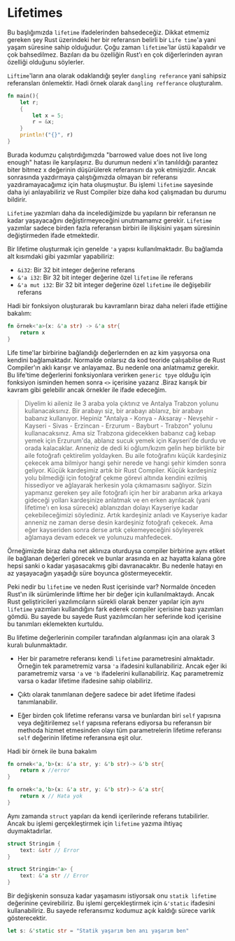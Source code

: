 # Lifetimes

Bu başlığımızda `lifetime` ifadelerinden bahsedeceğiz. Dikkat etmemiz gereken şey Rust üzerindeki her bir referansın belirli bir `Life time`'a yani yaşam süresine sahip olduğudur. Çoğu zaman `lifetime`'lar üstü kapalıdır ve çok bahsedilmez. Bazıları da bu özelliğin Rust'ı en çok diğerlerinden ayıran özelliği olduğunu söylerler. 

`Liftime`'ların ana olarak odaklandığı şeyler `dangling referance` yani sahipsiz referansları önlemektir. Hadi örnek olarak `dangling refferance` oluşturalım.

```Rust
fn main(){
    let r;
    {
        let x = 5;
        r = &x;
    }
    println!("{}", r)
}
```

Burada kodumzu çalıştırdığımızda "barrowed value does not live long enough" hatası ile karşılaşırız. Bu durumun nedeni x'in tanılıldığı parantez biter bitmez x değerinin düşürülerek referansını da yok etmişizdir. Ancak sonrasında yazdırmaya çalıştığımızda olmayan bir referansı yazdıramayacağımız için hata oluşmuştur. Bu işlemi `lifetime` sayesinde daha iyi anlayabiliriz ve Rust Compiler bize daha kod çalışmadan bu durumu bildirir. 

`Lifetime` yazımları daha da incelediğimizde bu yapıların bir referansın ne kadar yaşayacağını değiştirmeyeceğini unutmamamız gerekir. `Lifetime` yazımlar sadece birden fazla referansın birbiri ile ilişkisini yaşam süresinin değiştirmeden ifade etmektedir. 

Bir lifetime oluşturmak için genelde `'a` yapısı kullanılmaktadır. Bu bağlamda alt kısımdaki gibi yazımlar yapabiliriz:

- `&i32`: Bir 32 bit integer değerine referans
- `&'a i32`: Bir 32 bit integer değerine özel `lifetime` ile referans
- `&'a mut i32`: Bir 32 bit integer değerine özel `lifetime` ile değişebilir referans

Hadi bir fonksiyon oluşturarak bu kavramların biraz daha neleri ifade ettiğine bakalım:


```Rust
fn örnek<'a>(x: &'a str) -> &'a str{
    return x
}
```

Life time'lar birbirine bağlandığı değerlernden en az kim yaşıyorsa ona kendini bağlamaktadır. Normalde onlarsız da kod teoride çalışabilse de Rust Compiler'ın aklı karışır ve anlayamaz. Bu nedenle ona anlatmamız gerekir. Bu life'time değerlerini fonksiyonlara verirken `generic tpye` olduğu için fonksiyon isminden hemen sonra `<>` içerisine yazarız .Biraz karışık bir kavram gibi gelebilir ancak örnekler ile ifade edeceğim. 

> Diyelim ki aileniz ile 3 araba yola çıktınız ve Antalya Trabzon yolunu kullanacaksınız. Bir arabayı siz, bir arabayı ablanız, bir arabayı babanız kullanıyor. Hepiniz "Antalya - Konya - Aksaray - Nevşehir - Kayseri - Sivas - Erzincan - Erzurum - Bayburt - Trabzon" yolunu kullanacaksınız. Ama siz Trabzona gidecekken babanız cağ kebap yemek için Erzurum'da, ablanız sucuk yemek için Kayseri'de durdu ve orada kalacaklar. Anneniz de dedi ki oğlum/kızım gelin hep birlikte bir aile fotoğrafı çektirelim yoldayken. Bu aile fotoğrafını küçük kardeşiniz çekecek ama bilmiyor hangi şehir nerede ve hangi şehir kimden sonra geliyor. Küçük kardeşimiz artık bir Rust Compiler. Küçük kardeşiniz yolu bilmediği için fotoğraf çekme görevi altında kendini ezilmiş hissediyor ve ağlayarak herkesin yola çıkmamasını sağlıyor. Sizin yapmanız gereken şey aile fotoğrafı için her bir arabanın arka arkaya gideceği yolları kardeşinize anlatmak ve en erken ayrılacak (yani lifetime'ı en kısa sürecek) ablanızdan dolayı Kayseriye kadar çekebileceğimizi söylediniz. Artık kardeşiniz anladı ve Kayseriye kadar anneniz ne zaman derse desin kardeşiniz fotoğrafı çekecek. Ama eğer kayseriden sonra derse artık çekemeyeceğini söyleyerek ağlamaya devam edecek ve yolunuzu mahfedecek.

Örneğimizde biraz daha net aklınıza oturduysa compiler birbirine aynı etiket ile bağlanan değerleri görecek ve bunlar arasında en az hayatta kalana göre hepsi sanki o kadar yaşasacakmış gibi davranacaktır. Bu nedenle hatayı en az yaşayacağın yaşadığı süre boyunca göstermeyecektir.

Peki nedir bu `lifetime` ve neden Rust içerisinde var? Normalde önceden Rust'ın ilk sürümlerinde liftime her bir değer için kullanılmaktaydı. Ancak Rust geliştiricileri yazılımcıların sürekli olarak benzer yapılar için aynı `lifetime` yazımları kullandığını fark ederek compiler içerisine bazı yazımları gömdü. Bu sayede bu sayede Rust yazılımcıları her seferinde kod içerisine bu tanımları eklemekten kurtuldu. 

Bu lifetime değerlerinin compiler tarafından algılanması için ana olarak 3 kuralı bulunmaktadır. 

- Her bir parametre referansı kendi `lifetime` parametresini almaktadır. Örneğin tek parametremiz varsa `'a` ifadesini kullanabiliriz. Ancak eğer iki parametremiz varsa `'a` ve `'b` ifadelerini kullanabiliriz. Kaç parametremiz varsa o kadar lifetime ifadesine sahip olabiliriz.

- Çıktı olarak tanımlanan değere sadece bir adet lifetime ifadesi tanımlanabilir. 

- Eğer birden çok lifetime referansı varsa ve bunlardan biri `self` yapısına veya değitirilemez `self` yapısına referans ediyorsa bu referansın bir methoda hizmet etmesinden olayı tüm parametrelerin lifetime referansı `self` değerinin lifetime referansına eşit olur.

Hadi bir örnek ile buna bakalım

```Rust
fn ornek<'a,'b>(x: &'a str, y: &'b str)-> &'b str{
    return x //error
}
```
```Rust
fn ornek<'a,'b>(x: &'a str, y: &'b str)-> &'a str{
    return x // Hata yok
}
```

Aynı zamanda `struct` yapıları da kendi içerilerinde referans tutabilirler. Ancak bu işlemi gerçekleştirmek için `lifetime` yazıma ihtiyaç duymaktadırlar.

```Rust
struct Stringim {
    text: &str // Error
}
```

```Rust
struct Stringim<'a> {
    text: &'a str // Error
}
```

Bir değişkenin sonsuza kadar yaşamasını istiyorsak onu `statik lifetime` değerinine çevirebiliriz. Bu işlemi gerçekleştirmek için `&'static` ifadesini kullanabiliriz. Bu sayede referansımız kodumuz açık kaldığı sürece varlık gösterecektir.

```Rust
let s: &'static str = "Statik yaşarım ben anı yaşarım ben"
```
